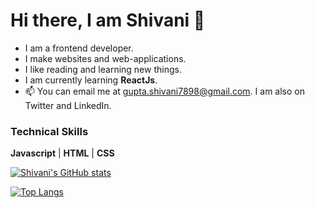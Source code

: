 <!---
gshivani2201/gshivani2201 is a ✨ special ✨ repository because its `README.md` (this file) appears on your GitHub profile.
You can click the Preview link to take a look at your changes.

- 👋 Hi, I’m Shivani Gupta. I am a developer who loves to build sites and web-applications.
- 👀 I’m interested in blockchain and web3.
- 🌱 I’m currently learning javascript and react.
- 💞️ I’m looking to collaborate on projects. 
- 📫 You can email me at gupta.shivani7898@gmail.com. I am also on twitter and LinkedIn. You can find the links below my profile picture. 
--->

# Hi there, I am Shivani 👋

- I am a frontend developer.
- I make websites and web-applications.
- I like reading and learning new things. 
- I am currently learning **ReactJs**.
- 📫 You can email me at gupta.shivani7898@gmail.com. I am also on Twitter and LinkedIn.


### Technical Skills

**Javascript** | **HTML** | **CSS**


[![Shivani's GitHub stats](https://github-readme-stats.vercel.app/api?username=gshivani2201&show_icons=true&text_color=ffffff&bg_color=0d1117&hide=stars,issues)](https://github.com/gshivani2201/github-readme-stats)

[![Top Langs](https://github-readme-stats.vercel.app/api/top-langs/?username=gshivani2201&langs_count=3&layout=compact)](https://github.com/gshivani2201/github-readme-stats) 

